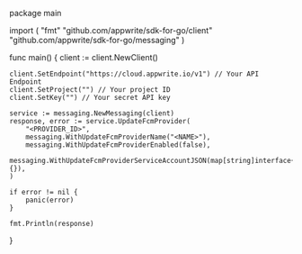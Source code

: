 package main

import (
    "fmt"
    "github.com/appwrite/sdk-for-go/client"
    "github.com/appwrite/sdk-for-go/messaging"
)

func main() {
    client := client.NewClient()

    client.SetEndpoint("https://cloud.appwrite.io/v1") // Your API Endpoint
    client.SetProject("") // Your project ID
    client.SetKey("") // Your secret API key

    service := messaging.NewMessaging(client)
    response, error := service.UpdateFcmProvider(
        "<PROVIDER_ID>",
        messaging.WithUpdateFcmProviderName("<NAME>"),
        messaging.WithUpdateFcmProviderEnabled(false),
        messaging.WithUpdateFcmProviderServiceAccountJSON(map[string]interface{}{}),
    )

    if error != nil {
        panic(error)
    }

    fmt.Println(response)
}

